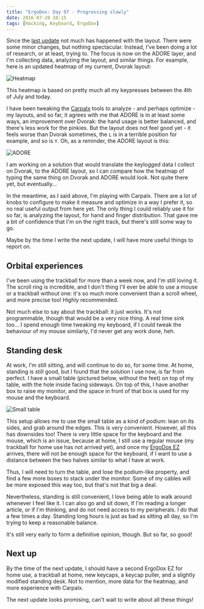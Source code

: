 ```yaml
---
title: "ErgoDox: Day 97 - Progressing slowly"
date: 2016-07-28 10:15
tags: [Hacking, Keyboard, ErgoDox]
---
```


Since the [last update][blog:ergodox:87] not much has happened with the layout.
There were some minor changes, but nothing spectacular. Instead, I've been doing
a lot of research, or at least, trying to. The focus is now on the ADORE layer,
and I'm collecting data, analyzing the layout, and similar things. For example,
here is an updated heatmap of my current, Dvorak layout:

 ![Heatmap](/assets/asylum/images/posts/ergodox-day-97/heatmap-1.png)
 
 [blog:ergodox:87]: /blog/2016/07/18/ergodox-day-87/
 
This heatmap is based on pretty much all my keypresses between the 4th of July
and today.
 
<!-- more -->

I have been tweaking the [Carpalx][carpalx] tools to analyze - and perhaps
optimize - my layouts, and so far, it agrees with me that ADORE is in at least
some ways, an improvement over Dvorak: the hand usage is better balanced, and
there's less work for the pinkies. But the layout does not feel good yet - it
feels worse than Dvorak sometimes, the `L` is in a terrible position for
example, and so is `Y`. Oh, as a reminder, the ADORE layout is this:

 ![ADORE](/assets/asylum/images/posts/ergodox-day-87/adore.png)

 [carpalx]: http://mkweb.bcgsc.ca/carpalx/
 
I am working on a solution that would translate the keylogged data I collect on
Dvorak, to the ADORE layout, so I can compare how the heatmap of typing the same
thing on Dvorak and ADORE would look. Not quite there yet, but eventually...

In the meantime, as I said above, I'm playing with Carpalx. There are a lot of
knobs to configure to make it measure and optimize in a way I prefer it, so no
real useful output from here yet. The only thing I could reliably use it for so
far, is analyzing the layout, for hand and finger distribution. That gave me a
bit of confidence that I'm on the right track, but there's still some way to go.

Maybe by the time I write the next update, I will have more useful things to report on.

## Orbital experiences

I've been using the trackball for more than a week now, and I'm still loving it.
The scroll ring is incredible, and I don't thing I'll ever be able to use a
mouse or a trackball without one: it's so much more convenient than a scroll
wheel, and more precise too! Highly recommended.

Not much else to say about the trackball: it just works. It's not programmable,
though that would be a very nice thing. A real time sink too... I spend enough
time tweaking my keyboard, if I could tweak the behaviour of my mouse similarly,
I'd never get any work done, heh.

## Standing desk

At work, I'm still sitting, and will continue to do so, for some time. At home,
standing is still good, but I found that the solution I use now, is far from
perfect. I have a small table (pictured below, without the feet) on top of my
table, with the hole inside facing sideways. On top of this, I have another box
to raise my monitor, and the space in front of that box is used for my mouse and
the keyboard.

 ![Small table](/assets/asylum/images/posts/ergodox-day-97/small-table.jpg)
 
This setup allows me to use the small table as a kind of podium: lean on its
sides, and grab around the edges. This is very convenient. However, all this has
downsides too! There is very little space for the keyboard and the mouse, which
is an issue, because at home, I still use a regular mouse (my trackball for home
use has not arrived yet), and once my [ErgoDox EZ](https://ergodox-ez.com/)
arrives, there will not be enough space for the keyboard, if I want to use a
distance between the two halves similar to what I have at work.

Thus, I will need to turn the table, and lose the podium-like property, and find
a few more boxes to stack under the monitor. Some of my cables will be more
exposed this way too, but that's not that big a deal.

Nevertheless, standing is still convenient, I love being able to walk around
whenever I feel like it. I can also go and sit down, if I'm reading a longer
article, or if I'm thinking, and do not need access to my peripherals. I do that
a few times a day. Standing long hours is just as bad as sitting all day, so I'm
trying to keep a reasonable balance.

It's still very early to form a definitive opinion, though. But so far, so good!

## Next up

By the time of the next update, I should have a second ErgoDox EZ for home use,
a trackball at home, new keycaps, a keycap puller, and a slightly modified
standing desk. Not to mention, more data for the heatmap, and more experience
with Carpalx.

The next update looks promising, can't wait to write about all these things!
